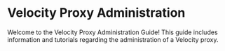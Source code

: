 # Velocity Proxy Administration

Welcome to the Velocity Proxy Administration Guide! This guide includes information and tutorials
regarding the administration of a Velocity proxy.
